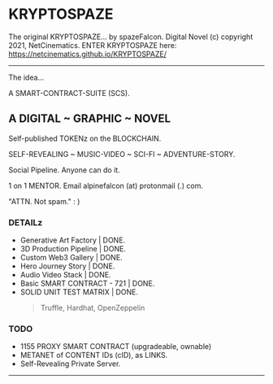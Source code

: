 # KRYPTOSPAZE
The original KRYPTOSPAZE... by spazeFalcon.
Digital Novel (c) copyright 2021, NetCinematics.
ENTER KRYPTOSPAZE here:
https://netcinematics.github.io/KRYPTOSPAZE/

----------

The idea...

A SMART-CONTRACT-SUITE (SCS).

## A DIGITAL ~ GRAPHIC ~ NOVEL

Self-published TOKENz on the BLOCKCHAIN.

SELF-REVEALING ~ MUSIC-VIDEO ~ SCI-FI ~ ADVENTURE-STORY.

Social Pipeline. Anyone can do it.

1 on 1 MENTOR. Email alpinefalcon (at) protonmail (.) com.

"ATTN. Not spam." : )

### DETAILz

- Generative Art Factory | DONE.
- 3D Production Pipeline | DONE.
- Custom Web3 Gallery | DONE.
- Hero Journey Story | DONE.
- Audio Video Stack | DONE.
- Basic SMART CONTRACT - 721 | DONE.
- SOLID UNIT TEST MATRIX | DONE.
    > Truffle, Hardhat, OpenZeppelin

### TODO
- 1155 PROXY SMART CONTRACT (upgradeable, ownable)
- METANET of CONTENT IDs (cID), as LINKS.
- Self-Revealing Private Server.

---

